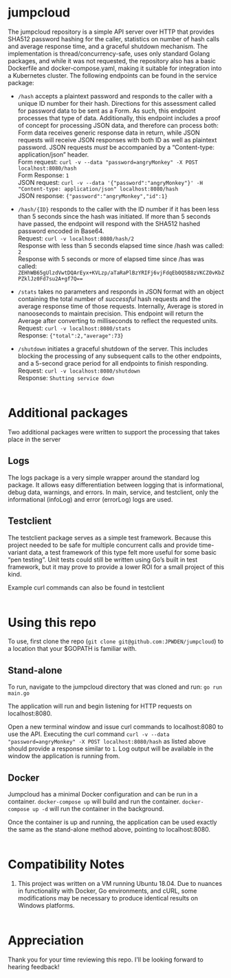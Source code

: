 # jumpcloud
The jumpcloud repository is a simple API server over HTTP that provides SHA512 password hashing for the caller, statistics on number of hash calls and average response time, and a graceful shutdown mechanism.  The implementation is thread/concurrency-safe, uses only standard Golang packages, and while it was not requested, the repository also has a basic Dockerfile and docker-compose.yaml, making it suitable for integration into a Kubernetes cluster.  The following endpoints can be found in the service package:
- `/hash` accepts a plaintext password and responds to the caller with a unique ID number for their hash.  Directions for this assessment called for password data to be sent as a Form.  As such, this endpoint processes that type of data.  Additionally, this endpoint includes a proof of concept for processing JSON data, and therefore can process both:  Form data receives generic response data in return, while JSON requests will receive JSON responses with both ID as well as plaintext password.  JSON requests *must* be accompanied by a “Content-type: application/json” header.<br>
Form request: `curl -v --data "password=angryMonkey" -X POST localhost:8080/hash` <br>
Form Response:
`1`<br>
JSON request: `curl -v --data '{"password":"angryMonkey"}' -H "Content-type: application/json" localhost:8080/hash`<br>
JSON response:
`{"password":"angryMonkey","id":1}`


- `/hash/{ID}` responds to the caller with the ID number if it has been less than 5 seconds since the hash was initiated.  If more than 5 seconds have passed, the endpoint will respond with the SHA512 hashed password encoded in Base64.<br>
Request:  `curl -v localhost:8080/hash/2`<br>
Response with less than 5 seconds elapsed time since /hash was called:
`2`<br>
Response with 5 seconds or more of elapsed time since /has was called:
`ZEHhWB65gUlzdVwtDQArEyx+KVLzp/aTaRaPlBzYRIFj6vjFdqEb0Q5B8zVKCZ0vKbZPZklJz0Fd7su2A+gf7Q==`

- `/stats` takes no parameters and responds in JSON format with an object containing the total number of *successful* hash requests and the average response time of those requests.  Internally, Average is stored in nanooseconds to maintain precision.  This endpoint will return the Average after converting to milliseconds to reflect the requested units.<br>
Request:  `curl -v localhost:8080/stats`<br>
Response:
`{"total":2,"average":73}`

- `/shutdown` initiates a graceful shutdown of the server.  This includes blocking the processing of any subsequent calls to the other endpoints, and a 5-second grace period for all endpoints to finish responding.<br>
Request: `curl -v localhost:8080/shutdown`<br>
Response:
`Shutting service down`<br><br>

# Additional packages
Two additional packages were written to support the processing that takes place in the server

## Logs
The logs package is a very simple wrapper around the standard log package.  It allows easy differentiation between logging that is informational, debug data, warnings, and errors.  In main, service, and testclient, only the informational (infoLog) and error (errorLog) logs are used.

## Testclient
The testclient package serves as a simple test framework.  Because this project needed to be safe for multiple concurrent calls and provide time-variant data, a test framework of this type felt more useful for some basic “pen testing”.  Unit tests could still be written using Go’s built in test framework, but it may prove to provide a lower ROI for a small project of this kind.

Example curl commands can also be found in testclient<br><br>

# Using this repo
To use, first clone the repo (`git clone git@github.com:JPWDEN/jumpcloud`) to a location that your $GOPATH is familiar with.

## Stand-alone
To run, navigate to the jumpcloud directory that was cloned and run:
`go run main.go`

The application will run and begin listening for HTTP requests on localhost:8080.

Open a new terminal window and issue curl commands to localhost:8080 to use the API.  Executing the curl command ` curl -v --data "password=angryMonkey" -X POST localhost:8080/hash ` as listed above should provide a response similar to `1`.  Log output will be available in the window the application is running from.

## Docker
Jumpcloud has a minimal Docker configuration and can be run in a container.
`docker-compose up` will build and run the container.
`docker-compose up -d` will run the container in the background.

Once the container is up and running, the application can be used exactly the same as the stand-alone method above, pointing to localhost:8080.<br><br>

# Compatibility Notes
1. This project was written on a VM running Ubuntu 18.04.  Due to nuances in functionality with Docker, Go environments, and cURL, some modifications may be necessary to produce identical results on Windows platforms.<br><br>


# Appreciation
Thank you for your time reviewing this repo.  I'll be looking forward to hearing feedback!
